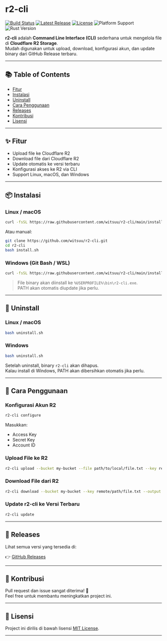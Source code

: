 # r2-cli

[![Build Status](https://img.shields.io/github/actions/workflow/status/witsuu/r2-cli/release.yml)](https://github.com/witsuu/r2-cli/actions)
[![Latest Release](https://img.shields.io/github/v/release/witsuu/r2-cli)](https://github.com/witsuu/r2-cli/releases)
[![License](https://img.shields.io/github/license/witsuu/r2-cli)](LICENSE)
![Platform Support](https://img.shields.io/badge/platform-linux%20%7C%20windows%20%7C%20macos-brightgreen)
![Rust Version](https://img.shields.io/badge/rust-1.65%2B-orange)

**r2-cli** adalah **Command Line Interface (CLI)** sederhana untuk mengelola file di **Cloudflare R2 Storage**.  
Mudah digunakan untuk upload, download, konfigurasi akun, dan update binary dari GitHub Release terbaru.

---

## 📚 Table of Contents

- [Fitur](#-fitur)
- [Instalasi](#-instalasi)
- [Uninstall](#-uninstall)
- [Cara Penggunaan](#-cara-penggunaan)
- [Releases](#-releases)
- [Kontribusi](#-kontribusi)
- [Lisensi](#-lisensi)

---

## ✨ Fitur

- Upload file ke Cloudflare R2
- Download file dari Cloudflare R2
- Update otomatis ke versi terbaru
- Konfigurasi akses ke R2 via CLI
- Support Linux, macOS, dan Windows

---

## 📦 Instalasi

### Linux / macOS

```bash
curl -fsSL https://raw.githubusercontent.com/witsuu/r2-cli/main/install.sh | bash
```

Atau manual:

```bash
git clone https://github.com/witsuu/r2-cli.git
cd r2-cli
bash install.sh
```

### Windows (Git Bash / WSL)

```bash
curl -fsSL https://raw.githubusercontent.com/witsuu/r2-cli/main/install.sh | bash
```

> File binary akan diinstall ke `%USERPROFILE%\bin\r2-cli.exe`.  
> PATH akan otomatis diupdate jika perlu.

---

## 🧹 Uninstall

### Linux / macOS

```bash
bash uninstall.sh
```

### Windows

```bash
bash uninstall.sh
```

Setelah uninstall, binary `r2-cli` akan dihapus.  
Kalau install di Windows, PATH akan dibersihkan otomatis jika perlu.

---

## 🚀 Cara Penggunaan

### Konfigurasi Akun R2

```bash
r2-cli configure
```

Masukkan:

- Access Key
- Secret Key
- Account ID

### Upload File ke R2

```bash
r2-cli upload --bucket my-bucket --file path/to/local/file.txt --key remote/path/file.txt
```

### Download File dari R2

```bash
r2-cli download --bucket my-bucket --key remote/path/file.txt --output path/to/save/file.txt
```

### Update r2-cli ke Versi Terbaru

```bash
r2-cli update
```

---

## 🔖 Releases

Lihat semua versi yang tersedia di:

👉 [GitHub Releases](https://github.com/witsuu/r2-cli/releases)

---

## 🤝 Kontribusi

Pull request dan issue sangat diterima! 🎉  
Feel free untuk membantu meningkatkan project ini.

---

## 📄 Lisensi

Project ini dirilis di bawah lisensi [MIT License](LICENSE).

---
